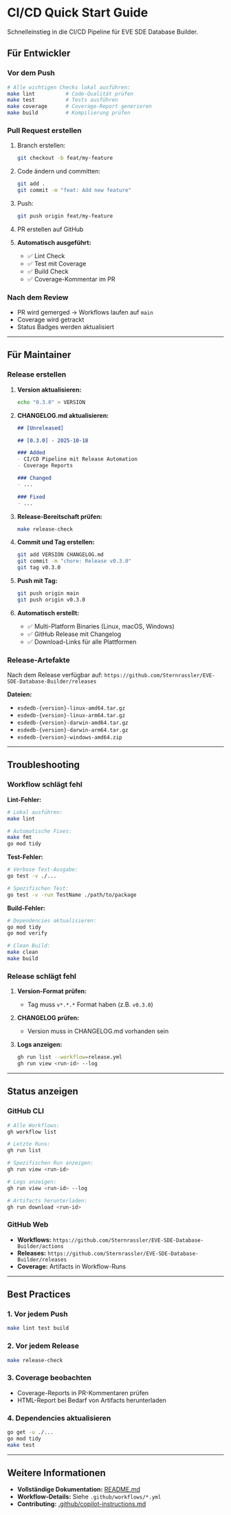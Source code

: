 # CI/CD Quick Start Guide

Schnelleinstieg in die CI/CD Pipeline für EVE SDE Database Builder.

## Für Entwickler

### Vor dem Push

```bash
# Alle wichtigen Checks lokal ausführen:
make lint          # Code-Qualität prüfen
make test          # Tests ausführen
make coverage      # Coverage-Report generieren
make build         # Kompilierung prüfen
```

### Pull Request erstellen

1. Branch erstellen:
   ```bash
   git checkout -b feat/my-feature
   ```

2. Code ändern und committen:
   ```bash
   git add .
   git commit -m "feat: Add new feature"
   ```

3. Push:
   ```bash
   git push origin feat/my-feature
   ```

4. PR erstellen auf GitHub

5. **Automatisch ausgeführt:**
   - ✅ Lint Check
   - ✅ Test mit Coverage
   - ✅ Build Check
   - ✅ Coverage-Kommentar im PR

### Nach dem Review

- PR wird gemerged → Workflows laufen auf `main`
- Coverage wird getrackt
- Status Badges werden aktualisiert

---

## Für Maintainer

### Release erstellen

1. **Version aktualisieren:**
   ```bash
   echo "0.3.0" > VERSION
   ```

2. **CHANGELOG.md aktualisieren:**
   ```markdown
   ## [Unreleased]
   
   ## [0.3.0] - 2025-10-18
   
   ### Added
   - CI/CD Pipeline mit Release Automation
   - Coverage Reports
   
   ### Changed
   - ...
   
   ### Fixed
   - ...
   ```

3. **Release-Bereitschaft prüfen:**
   ```bash
   make release-check
   ```

4. **Commit und Tag erstellen:**
   ```bash
   git add VERSION CHANGELOG.md
   git commit -m "chore: Release v0.3.0"
   git tag v0.3.0
   ```

5. **Push mit Tag:**
   ```bash
   git push origin main
   git push origin v0.3.0
   ```

6. **Automatisch erstellt:**
   - ✅ Multi-Platform Binaries (Linux, macOS, Windows)
   - ✅ GitHub Release mit Changelog
   - ✅ Download-Links für alle Plattformen

### Release-Artefakte

Nach dem Release verfügbar auf: `https://github.com/Sternrassler/EVE-SDE-Database-Builder/releases`

**Dateien:**
- `esdedb-{version}-linux-amd64.tar.gz`
- `esdedb-{version}-linux-arm64.tar.gz`
- `esdedb-{version}-darwin-amd64.tar.gz`
- `esdedb-{version}-darwin-arm64.tar.gz`
- `esdedb-{version}-windows-amd64.zip`

---

## Troubleshooting

### Workflow schlägt fehl

**Lint-Fehler:**
```bash
# Lokal ausführen:
make lint

# Automatische Fixes:
make fmt
go mod tidy
```

**Test-Fehler:**
```bash
# Verbose Test-Ausgabe:
go test -v ./...

# Spezifischen Test:
go test -v -run TestName ./path/to/package
```

**Build-Fehler:**
```bash
# Dependencies aktualisieren:
go mod tidy
go mod verify

# Clean Build:
make clean
make build
```

### Release schlägt fehl

1. **Version-Format prüfen:**
   - Tag muss `v*.*.*` Format haben (z.B. `v0.3.0`)

2. **CHANGELOG prüfen:**
   - Version muss in CHANGELOG.md vorhanden sein

3. **Logs anzeigen:**
   ```bash
   gh run list --workflow=release.yml
   gh run view <run-id> --log
   ```

---

## Status anzeigen

### GitHub CLI

```bash
# Alle Workflows:
gh workflow list

# Letzte Runs:
gh run list

# Spezifischen Run anzeigen:
gh run view <run-id>

# Logs anzeigen:
gh run view <run-id> --log

# Artifacts herunterladen:
gh run download <run-id>
```

### GitHub Web

- **Workflows:** `https://github.com/Sternrassler/EVE-SDE-Database-Builder/actions`
- **Releases:** `https://github.com/Sternrassler/EVE-SDE-Database-Builder/releases`
- **Coverage:** Artifacts in Workflow-Runs

---

## Best Practices

### 1. Vor jedem Push

```bash
make lint test build
```

### 2. Vor jedem Release

```bash
make release-check
```

### 3. Coverage beobachten

- Coverage-Reports in PR-Kommentaren prüfen
- HTML-Report bei Bedarf von Artifacts herunterladen

### 4. Dependencies aktualisieren

```bash
go get -u ./...
go mod tidy
make test
```

---

## Weitere Informationen

- **Vollständige Dokumentation:** [README.md](README.md)
- **Workflow-Details:** Siehe `.github/workflows/*.yml`
- **Contributing:** [.github/copilot-instructions.md](../../.github/copilot-instructions.md)
